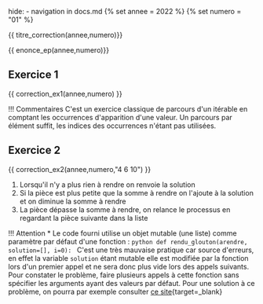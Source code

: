 hide: - navigation  in docs.md
{% set annee = 2022 %}
{% set numero = "01" %}

{{ titre_correction(annee,numero)}}


{{ enonce_ep(annee,numero)}}
 

## Exercice 1

{{ correction_ex1(annee,numero) }}

!!! Commentaires
    C'est un exercice classique de parcours d'un itérable en comptant les occurrences d'apparition d'une valeur. Un parcours par élément suffit, les indices des occurrences n'étant pas utilisées.

## Exercice 2 

{{ correction_ex2(annee,numero,"4 6 10") }}

1. Lorsqu'il n'y a plus rien à rendre on renvoie la solution
2. Si la pièce est plus petite que la somme à rendre on l'ajoute à la solution et on diminue la somme à rendre
3. La pièce dépasse la somme à rendre, on relance le processus en regardant la pièce suivante dans la liste


!!! Attention
        * Le code fourni utilise un objet mutable (une liste) comme paramètre par défaut d'une fonction :
        ```python
        def rendu_glouton(arendre, solution=[], i=0):
        ```
        C'est une très mauvaise pratique car source d'erreurs, en effet la variable `solution` étant mutable elle est modifiée par la fonction lors d'un premier appel et ne sera donc plus vide lors des appels suivants. Pour constater le problème, faire plusieurs appels à cette fonction sans spécifier les arguments ayant des valeurs par défaut. Pour une solution à ce problème, on pourra par exemple consulter [ce site](https://python-guide-pt-br.readthedocs.io/fr/latest/writing/gotchas.html){target=_blank}